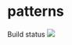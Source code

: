 # patterns

Build status <img src="http://win10nik.cloudapp.net/app/rest/builds/buildType:DevTeam_Patterns,pinned:true,branch:master,tags:deploy/statusIcon"/>
